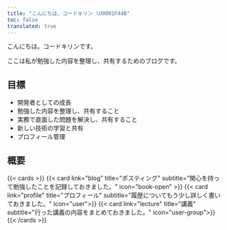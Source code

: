 ```yaml
---
title: "こんにちは、コードキリン \U0001F44B"
toc: false
translated: true
---
```


こんにちは。コードキリンです。

ここは私が勉強した内容を整理し、共有するためのブログです。

## 目標
- 開発者としての成長
- 勉強した内容を整理し、共有すること
- 実務で直面した問題を解決し、共有すること
- 新しい技術の学習と共有
- プロフィール管理

## 概要
{{< cards >}}
  {{< card link="blog" title="ポスティング" subtitle="関心を持って勉強したことを記録しておきました。" icon="book-open" >}}
  {{< card link="profile" title="プロフィール" subtitle="履歴についてもう少し詳しく書いておきました。" icon="user">}}
  {{< card link="lecture" title="講義" subtitle="行った講義の内容をまとめておきました。" icon="user-group">}}
{{< /cards >}}